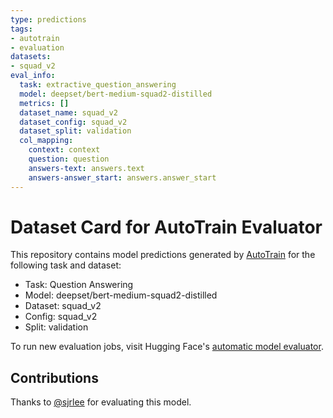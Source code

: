 ```yaml
---
type: predictions
tags:
- autotrain
- evaluation
datasets:
- squad_v2
eval_info:
  task: extractive_question_answering
  model: deepset/bert-medium-squad2-distilled
  metrics: []
  dataset_name: squad_v2
  dataset_config: squad_v2
  dataset_split: validation
  col_mapping:
    context: context
    question: question
    answers-text: answers.text
    answers-answer_start: answers.answer_start
---
```

# Dataset Card for AutoTrain Evaluator

This repository contains model predictions generated by [AutoTrain](https://huggingface.co/autotrain) for the following task and dataset:

* Task: Question Answering
* Model: deepset/bert-medium-squad2-distilled
* Dataset: squad_v2
* Config: squad_v2
* Split: validation

To run new evaluation jobs, visit Hugging Face's [automatic model evaluator](https://huggingface.co/spaces/autoevaluate/model-evaluator).

## Contributions

Thanks to [@sjrlee](https://huggingface.co/sjrlee) for evaluating this model.
